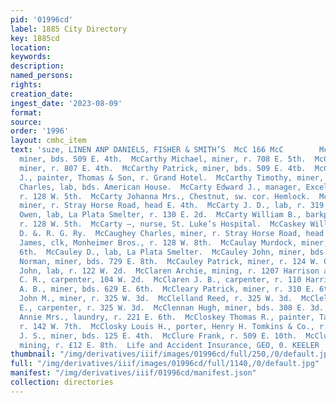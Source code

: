 ```yaml
---
pid: '01996cd'
label: 1885 City Directory
key: 1885cd
location: 
keywords: 
description: 
named_persons: 
rights: 
creation_date: 
ingest_date: '2023-08-09'
format: 
source: 
order: '1996'
layout: cmhc_item
text: 'suze, LINEN ANP DANIELS, FISHER & SMITH’S  McC 166 McC        McCarthy Matthew,
  miner, bds. 509 E. 4th.  McCarthy Michael, miner, r. 708 E. 5th.  McCarthy Murty,
  miner, r. 807 E. 4th.  McCarthy Patrick, miner, bds. 509 E. 4tb.  McCarthy Robert
  J., painter, Thomas & Son, r. Grand Hotel.  McCarthy Timothy, miner, r. 203 W. 7th.  McCarty
  Charles, lab, bds. American House.  McCarty Edward J., manager, Excelsior Iron Works,
  r. 128 W. 5th.  McCarty Johanna Mrs., Chestnut, sw. cor. Hemlock.  McCarty John,
  miner, r. Stray Horse Road, head E. 4th.  McCarty J. D., lab, r. 319 W. Chestnut.  McCarty
  Owen, lab, La Plata Smelter, r. 130 E. 2d.  McCarty William B., barkpr, G. Janowitz,
  r. 128 W. 5th.  McCarty —, nurse, St. Luke’s Hospital.  McCaskey William, carpenter,
  D. &. R. G. Ry.  McCaughey Charles, miner, r. Stray Horse Road, head E. 4th.  McCaughey
  James, clk, Monheimer Bros., r. 128 W. 8th.  McCaulay Murdock, miner, bds. 422 E.
  6th.  McCauley D., lab, La Plata Smelter.  McCauley John, miner, bds. 729 E. 8th.  McCauley
  Norman, miner, bds. 729 E. 8th.  McCauley Patrick, miner, r. 124 W. Chestnut.  MecCiver
  John, lab, r. 122 W. 2d.  McClaren Archie, mining, r. 1207 Harrison av.  McClaren
  C. R., carpenter, 104 W. 2d.  McClaren J. B., carpenter, r. 110 Harrison av.  McClary
  A. B., miner, bds. 629 E. 6th.  McCleary Patrick, miner, r. 310 E. 6th.  McClelland
  John M., miner, r. 325 W. 3d.  McClelland Reed, r. 325 W. 3d.  McClelland William
  E., carpenter, r. 325 W. 3d.  McClennan Hugh, miner, bds. 308 E. 3d.  McCloskey
  Annie Mrs., laundry, r. 221 E. 6th.  McCloskey Thomas R., painter, Taylor & Allen,
  r. 142 W. 7th.  McClosky Louis H., porter, Henry H. Tomkins & Co., r. 103 E. 7th.  McClung
  J. S., miner, bds. 125 E. 4th.  McClure Frank, r. 509 E. 10th.  McClure Thomas,
  mining, r. £12 E. 8th.  Life and Accident Insurance, GEO, 0. KEELER '
thumbnail: "/img/derivatives/iiif/images/01996cd/full/250,/0/default.jpg"
full: "/img/derivatives/iiif/images/01996cd/full/1140,/0/default.jpg"
manifest: "/img/derivatives/iiif/01996cd/manifest.json"
collection: directories
---
```

